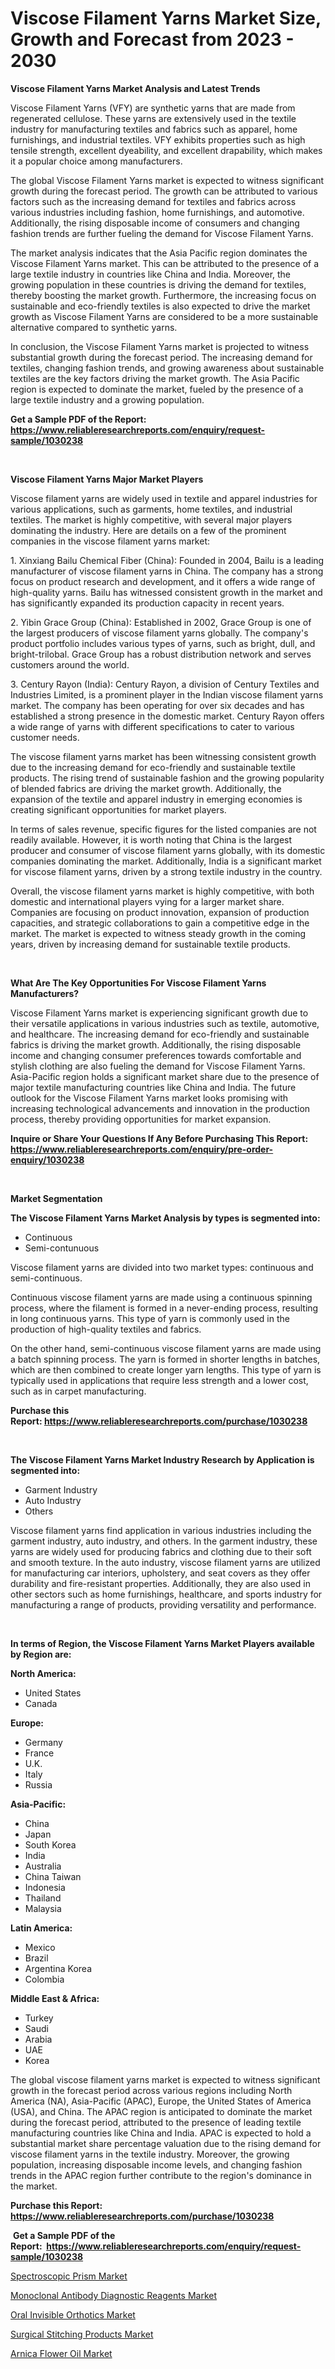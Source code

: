 <p><h1>Viscose Filament Yarns Market Size, Growth and Forecast from 2023 - 2030</h1></p><p><strong>Viscose Filament Yarns Market Analysis and Latest Trends</strong></p>
<p><p>Viscose Filament Yarns (VFY) are synthetic yarns that are made from regenerated cellulose. These yarns are extensively used in the textile industry for manufacturing textiles and fabrics such as apparel, home furnishings, and industrial textiles. VFY exhibits properties such as high tensile strength, excellent dyeability, and excellent drapability, which makes it a popular choice among manufacturers.</p><p>The global Viscose Filament Yarns market is expected to witness significant growth during the forecast period. The growth can be attributed to various factors such as the increasing demand for textiles and fabrics across various industries including fashion, home furnishings, and automotive. Additionally, the rising disposable income of consumers and changing fashion trends are further fueling the demand for Viscose Filament Yarns.</p><p>The market analysis indicates that the Asia Pacific region dominates the Viscose Filament Yarns market. This can be attributed to the presence of a large textile industry in countries like China and India. Moreover, the growing population in these countries is driving the demand for textiles, thereby boosting the market growth. Furthermore, the increasing focus on sustainable and eco-friendly textiles is also expected to drive the market growth as Viscose Filament Yarns are considered to be a more sustainable alternative compared to synthetic yarns.</p><p>In conclusion, the Viscose Filament Yarns market is projected to witness substantial growth during the forecast period. The increasing demand for textiles, changing fashion trends, and growing awareness about sustainable textiles are the key factors driving the market growth. The Asia Pacific region is expected to dominate the market, fueled by the presence of a large textile industry and a growing population.</p></p>
<p><strong>Get a Sample PDF of the Report:&nbsp; <a href="https://www.reliableresearchreports.com/enquiry/request-sample/1030238">https://www.reliableresearchreports.com/enquiry/request-sample/1030238</a></strong></p>
<p>&nbsp;</p>
<p><strong>Viscose Filament Yarns Major Market Players</strong></p>
<p><p>Viscose filament yarns are widely used in textile and apparel industries for various applications, such as garments, home textiles, and industrial textiles. The market is highly competitive, with several major players dominating the industry. Here are details on a few of the prominent companies in the viscose filament yarns market:</p><p>1. Xinxiang Bailu Chemical Fiber (China): Founded in 2004, Bailu is a leading manufacturer of viscose filament yarns in China. The company has a strong focus on product research and development, and it offers a wide range of high-quality yarns. Bailu has witnessed consistent growth in the market and has significantly expanded its production capacity in recent years.</p><p>2. Yibin Grace Group (China): Established in 2002, Grace Group is one of the largest producers of viscose filament yarns globally. The company's product portfolio includes various types of yarns, such as bright, dull, and bright-trilobal. Grace Group has a robust distribution network and serves customers around the world.</p><p>3. Century Rayon (India): Century Rayon, a division of Century Textiles and Industries Limited, is a prominent player in the Indian viscose filament yarns market. The company has been operating for over six decades and has established a strong presence in the domestic market. Century Rayon offers a wide range of yarns with different specifications to cater to various customer needs.</p><p>The viscose filament yarns market has been witnessing consistent growth due to the increasing demand for eco-friendly and sustainable textile products. The rising trend of sustainable fashion and the growing popularity of blended fabrics are driving the market growth. Additionally, the expansion of the textile and apparel industry in emerging economies is creating significant opportunities for market players.</p><p>In terms of sales revenue, specific figures for the listed companies are not readily available. However, it is worth noting that China is the largest producer and consumer of viscose filament yarns globally, with its domestic companies dominating the market. Additionally, India is a significant market for viscose filament yarns, driven by a strong textile industry in the country.</p><p>Overall, the viscose filament yarns market is highly competitive, with both domestic and international players vying for a larger market share. Companies are focusing on product innovation, expansion of production capacities, and strategic collaborations to gain a competitive edge in the market. The market is expected to witness steady growth in the coming years, driven by increasing demand for sustainable textile products.</p></p>
<p>&nbsp;</p>
<p><strong>What Are The Key Opportunities For Viscose Filament Yarns Manufacturers?</strong></p>
<p><p>Viscose Filament Yarns market is experiencing significant growth due to their versatile applications in various industries such as textile, automotive, and healthcare. The increasing demand for eco-friendly and sustainable fabrics is driving the market growth. Additionally, the rising disposable income and changing consumer preferences towards comfortable and stylish clothing are also fueling the demand for Viscose Filament Yarns. Asia-Pacific region holds a significant market share due to the presence of major textile manufacturing countries like China and India. The future outlook for the Viscose Filament Yarns market looks promising with increasing technological advancements and innovation in the production process, thereby providing opportunities for market expansion.</p></p>
<p><strong>Inquire or Share Your Questions If Any Before Purchasing This Report: <a href="https://www.reliableresearchreports.com/enquiry/pre-order-enquiry/1030238">https://www.reliableresearchreports.com/enquiry/pre-order-enquiry/1030238</a></strong></p>
<p>&nbsp;</p>
<p><strong>Market Segmentation</strong></p>
<p><strong>The Viscose Filament Yarns Market Analysis by types is segmented into:</strong></p>
<p><ul><li>Continuous</li><li>Semi-contunuous</li></ul></p>
<p><p>Viscose filament yarns are divided into two market types: continuous and semi-continuous. </p><p>Continuous viscose filament yarns are made using a continuous spinning process, where the filament is formed in a never-ending process, resulting in long continuous yarns. This type of yarn is commonly used in the production of high-quality textiles and fabrics.</p><p>On the other hand, semi-continuous viscose filament yarns are made using a batch spinning process. The yarn is formed in shorter lengths in batches, which are then combined to create longer yarn lengths. This type of yarn is typically used in applications that require less strength and a lower cost, such as in carpet manufacturing.</p></p>
<p><strong>Purchase this Report:&nbsp;<a href="https://www.reliableresearchreports.com/purchase/1030238">https://www.reliableresearchreports.com/purchase/1030238</a></strong></p>
<p>&nbsp;</p>
<p><strong>The Viscose Filament Yarns Market Industry Research by Application is segmented into:</strong></p>
<p><ul><li>Garment Industry</li><li>Auto Industry</li><li>Others</li></ul></p>
<p><p>Viscose filament yarns find application in various industries including the garment industry, auto industry, and others. In the garment industry, these yarns are widely used for producing fabrics and clothing due to their soft and smooth texture. In the auto industry, viscose filament yarns are utilized for manufacturing car interiors, upholstery, and seat covers as they offer durability and fire-resistant properties. Additionally, they are also used in other sectors such as home furnishings, healthcare, and sports industry for manufacturing a range of products, providing versatility and performance.</p></p>
<p>&nbsp;</p>
<p><strong>In terms of Region, the Viscose Filament Yarns Market Players available by Region are:</strong></p>
<p>
    <p> <strong> North America: </strong>
        <ul>
            <li>United States</li>
            <li>Canada</li>
        </ul>
        </p> 
    <p> <strong> Europe: </strong>
        <ul>
            <li>Germany</li>
            <li>France</li>
            <li>U.K.</li>
            <li>Italy</li>
            <li>Russia</li>
        </ul>
        </p> 
    <p> <strong> Asia-Pacific: </strong>
        <ul>
            <li>China</li>
            <li>Japan</li>
            <li>South Korea</li>
            <li>India</li>
            <li>Australia</li>
            <li>China Taiwan</li>
            <li>Indonesia</li>
            <li>Thailand</li>
            <li>Malaysia</li>
        </ul>
        </p> 
    <p> <strong> Latin America: </strong>
        <ul>
            <li>Mexico</li>
            <li>Brazil</li>
            <li>Argentina Korea</li>
            <li>Colombia</li>
        </ul>
        </p> 
    <p> <strong> Middle East & Africa: </strong>
        <ul>
            <li>Turkey</li>
            <li>Saudi</li>
            <li>Arabia</li>
            <li>UAE</li>
            <li>Korea</li>
        </ul>
    </p>
    </p>
<p><p>The global viscose filament yarns market is expected to witness significant growth in the forecast period across various regions including North America (NA), Asia-Pacific (APAC), Europe, the United States of America (USA), and China. The APAC region is anticipated to dominate the market during the forecast period, attributed to the presence of leading textile manufacturing countries like China and India. APAC is expected to hold a substantial market share percentage valuation due to the rising demand for viscose filament yarns in the textile industry. Moreover, the growing population, increasing disposable income levels, and changing fashion trends in the APAC region further contribute to the region's dominance in the market.</p></p>
<p><strong>Purchase this Report: <a href="https://www.reliableresearchreports.com/purchase/1030238">https://www.reliableresearchreports.com/purchase/1030238</a></strong></p>
<p>&nbsp;<strong>Get a Sample PDF of the Report:&nbsp;&nbsp;<a href="https://www.reliableresearchreports.com/enquiry/request-sample/1030238">https://www.reliableresearchreports.com/enquiry/request-sample/1030238</a></strong></p>
<p><strong></strong></p>
<p><p><a href="https://www.reportprime.com/spectroscopic-prism-r2975">Spectroscopic Prism Market</a></p><p><a href="https://github.com/RichRobinson5/Market-Research-Report-List-1/blob/main/monoclonal-antibody-diagnostic-reagents-market.md">Monoclonal Antibody Diagnostic Reagents Market</a></p><p><a href="https://www.reportprime.com/oral-invisible-orthotics-r8682">Oral Invisible Orthotics Market</a></p><p><a href="https://issuu.com/reportprime-2/docs/surgical-stitching-products-market-size-2030.pptx?fr=xKAE9_zU1NQ">Surgical Stitching Products Market</a></p><p><a href="https://www.linkedin.com/pulse/arnica-flower-oil-market-research-report-xhr6e/">Arnica Flower Oil Market</a></p></p>